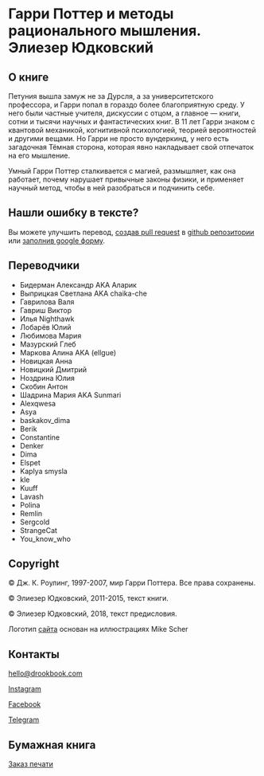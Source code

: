 # Гарри Поттер и методы рационального мышления. Элиезер Юдковский

## О книге

Петуния вышла замуж не за Дурсля, а за университетского профессора, и Гарри попал в гораздо более благоприятную среду. У него были частные учителя, дискуссии с отцом, а главное — книги, сотни и тысячи научных и фантастических книг. В 11 лет Гарри знаком с квантовой механикой, когнитивной психологией, теорией вероятностей и другими вещами. Но Гарри не просто вундеркинд, у него есть загадочная Тёмная сторона, которая явно накладывает свой отпечаток на его мышление.

Умный Гарри Поттер сталкивается с магией, размышляет, как она работает, почему нарушает привычные законы физики, и применяет научный метод, чтобы в ней разобраться и подчинить себе.

## Нашли ошибку в тексте?

Вы можете улучшить перевод, [создав pull request](https://youtu.be/SUnJ8bNCnCg) в [github репозитории](https://github.com/DrookBook/hpmor-ru) или [заполнив google форму](https://forms.gle/NaoFY3pBqLp3iVPe8).

## Переводчики

* Бидерман Александр AKA Аларик
* Выприцкая Светлана AKA chaika-che
* Гаврилова Валя
* Гавриш Виктор
* Илья Nighthawk
* Лобарёв Юлий
* Любимова Мария
* Мазурский Глеб
* Маркова Алина AKA \(ellgue\)
* Новицкая Анна
* Новицкий Дмитрий
* Ноздрина Юлия
* Скобин Антон
* Шадрина Мария AKA Sunmari
* Alexqwesa
* Asya
* baskakov\_dima
* Berik
* Constantine
* Denker
* Dima
* Elspet
* Kaplya smysla
* kle
* Kuuff
* Lavash
* Polina
* Remlin
* Sergcold
* StrangeCat
* You\_know\_who

## Copyright

© Дж. К. Роулинг, 1997-2007, мир Гарри Поттера. Все права сохранены.

© Элиезер Юдковский, 2011-2015, текст книги.

© Элиезер Юдковский, 2018, текст предисловия.

Логотип [сайта](https://hpmor.ru.drookbook.com) основан на иллюстрациях Mike Scher

## Контакты

[hello@drookbook.com](mailto:hello@drookbook.com)

[Instagram](https://instagram.com/drookbook)

[Facebook](https://fb.me/drookbook.ru)

[Telegram](https://t.me/drookbookru)

## Бумажная книга

[Заказ печати](https://www.drookbook.com/books/print/hpmor-3books)

